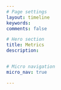 ```yaml
---
# Page settings
layout: timeline
keywords:
comments: false

# Hero section
title: Metrics
description: 


# Micro navigation
micro_nav: true

---
```



